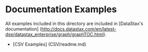 # Documentation Examples

All examples included in this directory are included in [DataStax's documentation] (http://docs.datastax.com/en/latest-dse/datastax_enterprise/graph/graphTOC.html).
* [CSV Examples] (CSV/readme.md)
